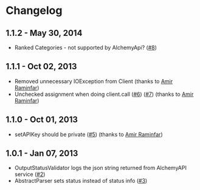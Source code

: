 # Changelog

## 1.1.2 - May 30, 2014

-  Ranked Categories - not supported by AlchemyApi? ([#8](https://github.com/likethecolor/Alchemy-API/issues/8))

## 1.1.1 - Oct 02, 2013

- Removed unnecessary IOException from Client (thanks to [Amir Raminfar](https://github.com/amir20))
- Unchecked assignment when doing client.call  ([#6](https://github.com/likethecolor/Alchemy-API/issues/6)) ([#7](https://github.com/likethecolor/Alchemy-API/issues/7))  (thanks to [Amir Raminfar](https://github.com/amir20))

## 1.1.0 - Oct 01, 2013

- setAPIKey should be private ([#5](https://github.com/likethecolor/Alchemy-API/issues/5))  (thanks to [Amir Raminfar](https://github.com/amir20))

## 1.0.1 - Jan 07, 2013
- OutputStatusValidator logs the json string returned from AlchemyAPI service ([#2](https://github.com/likethecolor/Alchemy-API/issues/2))
- AbstractParser sets status instead of status info ([#3](https://github.com/likethecolor/Alchemy-API/issues/3))
